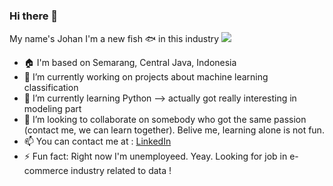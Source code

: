 ### Hi there 👋 
My name's Johan
I'm a new fish 🐟 in this industry
<img src='https://mir-s3-cdn-cf.behance.net/project_modules/disp/a1616432873329.5696cb951b3c1.gif'>
- 🏠 I'm based on Semarang, Central Java, Indonesia
- 🔭 I’m currently working on projects about machine learning classification
- 🌱 I’m currently learning Python --> actually got really interesting in modeling part
- 👯 I’m looking to collaborate on somebody who got the same passion (contact me, we can learn together). Belive me, learning alone is not fun.
- 📫 You can contact me at : 
    <a href='www.linkedin.com/in/johanklemantan'>LinkedIn</a>
- ⚡ Fun fact: Right now I'm unemployeed. Yeay. Looking for job in e-commerce industry related to data !
